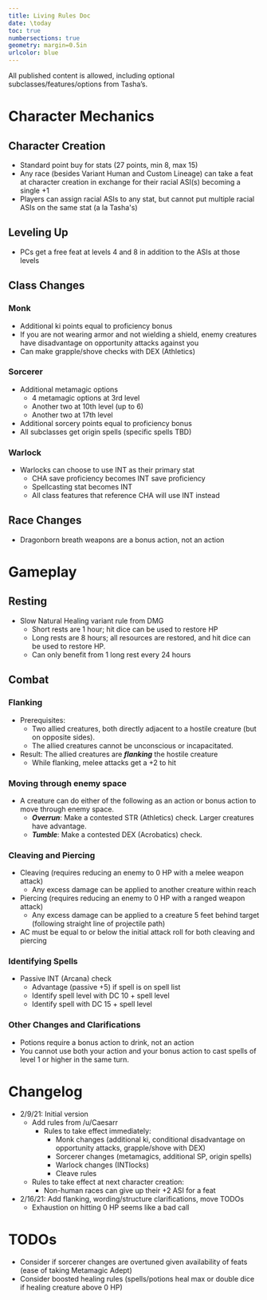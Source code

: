 ```yaml
---
title: Living Rules Doc
date: \today
toc: true
numbersections: true
geometry: margin=0.5in
urlcolor: blue
---
```


[//]: # (To convert this to pdf, run:
cd C:\\Users\aqw20\DnD\Writeups
pandoc -o rules.pdf rules.md
To change wrapping, use the following Prettier commands.
Hard wrap at 80 characters: npx prettier rules.md --prose-wrap always --write
No wrap: npx prettier rules.md --prose-wrap never --write)

All published content is allowed, including optional subclasses/features/options
from Tasha’s.

# Character Mechanics

## Character Creation

- Standard point buy for stats (27 points, min 8, max 15)
- Any race (besides Variant Human and Custom Lineage) can take a feat at character creation in exchange for their racial
  ASI(s) becoming a single +1
- Players can assign racial ASIs to any stat, but cannot put multiple racial
  ASIs on the same stat (a la Tasha's)

## Leveling Up

- PCs get a free feat at levels 4 and 8 in addition to the ASIs at those levels

## Class Changes

### Monk

- Additional ki points equal to proficiency bonus
- If you are not wearing armor and not wielding a shield, enemy creatures have
  disadvantage on opportunity attacks against you
- Can make grapple/shove checks with DEX (Athletics)

### Sorcerer

- Additional metamagic options
  - 4 metamagic options at 3rd level
  - Another two at 10th level (up to 6)
  - Another two at 17th level
- Additional sorcery points equal to proficiency bonus
- All subclasses get origin spells (specific spells TBD)

### Warlock

- Warlocks can choose to use INT as their primary stat
  - CHA save proficiency becomes INT save proficiency
  - Spellcasting stat becomes INT
  - All class features that reference CHA will use INT instead

## Race Changes

- Dragonborn breath weapons are a bonus action, not an action

# Gameplay

## Resting

- Slow Natural Healing variant rule from DMG
  - Short rests are 1 hour; hit dice can be used to restore HP
  - Long rests are 8 hours; all resources are restored, and hit dice can be used
    to restore HP.
  - Can only benefit from 1 long rest every 24 hours

## Combat

### Flanking
- Prerequisites:
  - Two allied creatures, both directly adjacent to a hostile creature (but on opposite sides).
  - The allied creatures cannot be unconscious or incapacitated.
- Result: The allied creatures are **_flanking_** the hostile creature
  - While flanking, melee attacks get a +2 to hit

### Moving through enemy space

- A creature can do either of the following as an action or bonus action to move
  through enemy space.
  - _**Overrun**_: Make a contested STR (Athletics) check. Larger creatures have
    advantage.
  - _**Tumble**_: Make a contested DEX (Acrobatics) check.

### Cleaving and Piercing

- Cleaving (requires reducing an enemy to 0 HP with a melee weapon attack)
  - Any excess damage can be applied to another creature within reach
- Piercing (requires reducing an enemy to 0 HP with a ranged weapon attack)
  - Any excess damage can be applied to a creature 5 feet behind target
    (following straight line of projectile path)
- AC must be equal to or below the initial attack roll for both cleaving and
  piercing

### Identifying Spells

- Passive INT (Arcana) check
  - Advantage (passive +5) if spell is on spell list
  - Identify spell level with DC 10 + spell level
  - Identify spell with DC 15 + spell level

### Other Changes and Clarifications

- Potions require a bonus action to drink, not an action
- You cannot use both your action and your bonus action to cast spells of level
  1 or higher in the same turn.

# Changelog

- 2/9/21: Initial version
  - Add rules from /u/Caesarr
    - Rules to take effect immediately:
      - Monk changes (additional ki, conditional disadvantage on opportunity
        attacks, grapple/shove with DEX)
      - Sorcerer changes (metamagics, additional SP, origin spells)
      - Warlock changes (INTlocks)
      - Cleave rules
  - Rules to take effect at next character creation:
    - Non-human races can give up their +2 ASI for a feat
- 2/16/21: Add flanking, wording/structure clarifications, move TODOs
  - Exhaustion on hitting 0 HP seems like a bad call

# TODOs
- Consider if sorcerer changes are overtuned given availability of feats
  (ease of taking Metamagic Adept)
- Consider boosted healing rules (spells/potions heal max or double dice if
  healing creature above 0 HP)